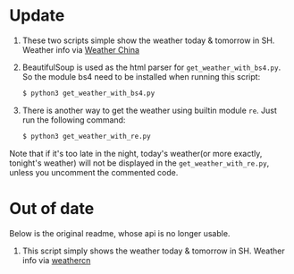 #	Update

1.	These two scripts simple show the weather today & tomorrow in SH. Weather info via [Weather China](http://www.weather.com.cn/weather/101020100.shtml)

2.	BeautifulSoup is used as the html parser for `get_weather_with_bs4.py`. So the module bs4 need to be installed when running this script:

	```bash
	$ python3 get_weather_with_bs4.py
	```

3.	There is another way to get the weather using builtin module `re`. Just run the following command:

	```bash
	$ python3 get_weather_with_re.py
	```

Note that if it's too late in the night, today's weather(or more exactly, tonight's weather) will not be displayed in the `get_weather_with_re.py`, unless you uncomment the commented code.

#	Out of date

Below is the original readme, whose api is no longer usable.

1. This script simply shows the weather today & tomorrow in SH. Weather info via [weathercn](m.weathercn.com)



